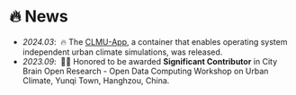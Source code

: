 # 🔥 News
- *2024.03*: &nbsp;🔥   The [CLMU-App](https://envdes.github.io/clmu-app/index.html), a container that enables operating system independent urban climate simulations, was released.
- *2023.09*: &nbsp;🎉🎉 Honored to be awarded **Significant Contributor** in City Brain Open Research - Open Data Computing Workshop on Urban Climate, Yunqi Town, Hanghzou, China.
